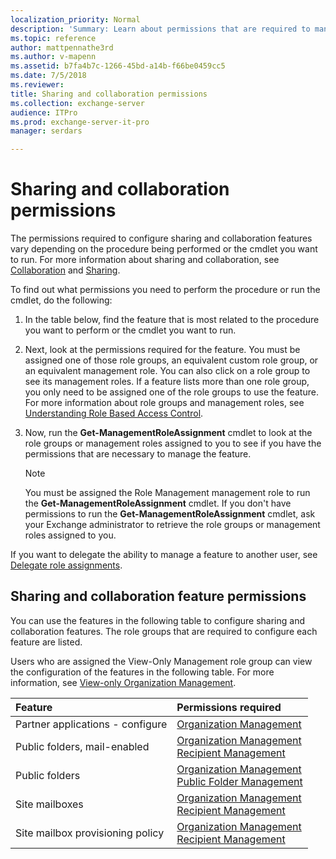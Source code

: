 ```yaml
---
localization_priority: Normal
description: 'Summary: Learn about permissions that are required to manage sharing and collaboration features in Exchange Server 2016 and Exchange Server 2019.'
ms.topic: reference
author: mattpennathe3rd
ms.author: v-mapenn
ms.assetid: b7fa4b7c-1266-45bd-a14b-f66be0459cc5
ms.date: 7/5/2018
ms.reviewer:
title: Sharing and collaboration permissions
ms.collection: exchange-server
audience: ITPro
ms.prod: exchange-server-it-pro
manager: serdars

---
```


# Sharing and collaboration permissions

The permissions required to configure sharing and collaboration features vary depending on the procedure being performed or the cmdlet you want to run. For more information about sharing and collaboration, see [Collaboration](https://docs.microsoft.com/exchange/collaboration-exchange-2013-help) and [Sharing](https://docs.microsoft.com/exchange/sharing-exchange-2013-help).

To find out what permissions you need to perform the procedure or run the cmdlet, do the following:

1. In the table below, find the feature that is most related to the procedure you want to perform or the cmdlet you want to run.

2. Next, look at the permissions required for the feature. You must be assigned one of those role groups, an equivalent custom role group, or an equivalent management role. You can also click on a role group to see its management roles. If a feature lists more than one role group, you only need to be assigned one of the role groups to use the feature. For more information about role groups and management roles, see [Understanding Role Based Access Control](https://technet.microsoft.com/library/dd298183.aspx).

3. Now, run the **Get-ManagementRoleAssignment** cmdlet to look at the role groups or management roles assigned to you to see if you have the permissions that are necessary to manage the feature.

    > [!NOTE]
    > You must be assigned the Role Management management role to run the **Get-ManagementRoleAssignment** cmdlet. If you don't have permissions to run the **Get-ManagementRoleAssignment** cmdlet, ask your Exchange administrator to retrieve the role groups or management roles assigned to you.

If you want to delegate the ability to manage a feature to another user, see [Delegate role assignments](https://docs.microsoft.com/exchange/delegate-role-assignments-exchange-2013-help).

## Sharing and collaboration feature permissions

You can use the features in the following table to configure sharing and collaboration features. The role groups that are required to configure each feature are listed.

Users who are assigned the View-Only Management role group can view the configuration of the features in the following table. For more information, see [View-only Organization Management](https://technet.microsoft.com/library/dd351130.aspx).

|**Feature**|**Permissions required**|
|:-----|:-----|
|Partner applications - configure|[Organization Management](https://technet.microsoft.com/library/0bfd21c1-86ac-4369-86b7-aeba386741c8.aspx)|
|Public folders, mail-enabled|[Organization Management](https://technet.microsoft.com/library/0bfd21c1-86ac-4369-86b7-aeba386741c8.aspx) <br/> [Recipient Management](https://technet.microsoft.com/library/669d602e-68e3-41f9-a455-b942d212d130.aspx)|
|Public folders|[Organization Management](https://technet.microsoft.com/library/0bfd21c1-86ac-4369-86b7-aeba386741c8.aspx) <br/> [Public Folder Management](https://technet.microsoft.com/library/e167d95e-bb39-43fd-b960-204ab0de27da.aspx)|
|Site mailboxes|[Organization Management](https://technet.microsoft.com/library/0bfd21c1-86ac-4369-86b7-aeba386741c8.aspx) <br/> [Recipient Management](https://technet.microsoft.com/library/669d602e-68e3-41f9-a455-b942d212d130.aspx)|
|Site mailbox provisioning policy|[Organization Management](https://technet.microsoft.com/library/0bfd21c1-86ac-4369-86b7-aeba386741c8.aspx) <br/> [Recipient Management](https://technet.microsoft.com/library/669d602e-68e3-41f9-a455-b942d212d130.aspx)|

